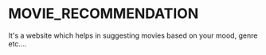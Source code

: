 # MOVIE_RECOMMENDATION
It's a website which helps in suggesting movies based on your mood, genre  etc....
